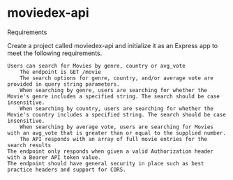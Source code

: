 # moviedex-api

Requirements

Create a project called moviedex-api and initialize it as an Express app to meet the following requirements.

    Users can search for Movies by genre, country or avg_vote
        The endpoint is GET /movie
        The search options for genre, country, and/or average vote are provided in query string parameters.
        When searching by genre, users are searching for whether the Movie's genre includes a specified string. The search should be case insensitive.
        When searching by country, users are searching for whether the Movie's country includes a specified string. The search should be case insensitive.
        When searching by average vote, users are searching for Movies with an avg_vote that is greater than or equal to the supplied number.
        The API responds with an array of full movie entries for the search results
    The endpoint only responds when given a valid Authorization header with a Bearer API token value.
    The endpoint should have general security in place such as best practice headers and support for CORS.
